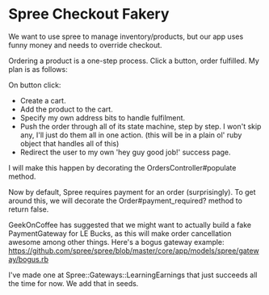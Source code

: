 # Spree Checkout Fakery
We want to use spree to manage inventory/products, but our app uses funny money and needs to override checkout.

Ordering a product is a one-step process.  Click a button, order fulfilled.  My plan is as follows:

On button click:
- Create a cart.
- Add the product to the cart.
- Specify my own address bits to handle fulfilment.
- Push the order through all of its state machine, step by step.  I won't skip any, I'll just do them all in one action. (this will be in a plain ol' ruby object that handles all of this)
- Redirect the user to my own 'hey guy good job!' success page.

I will make this happen by decorating the OrdersController#populate method.

Now by default, Spree requires payment for an order (surprisingly).  To get around this, we will decorate the Order#payment_required? method to return false.

GeekOnCoffee has suggested that we might want to actually build a fake PaymentGateway for LE Bucks, as this will make order cancellation awesome among other things.  Here's a bogus gateway example: https://github.com/spree/spree/blob/master/core/app/models/spree/gateway/bogus.rb

I've made one at Spree::Gateways::LearningEarnings that just succeeds all the time for now.  We add that in seeds.
